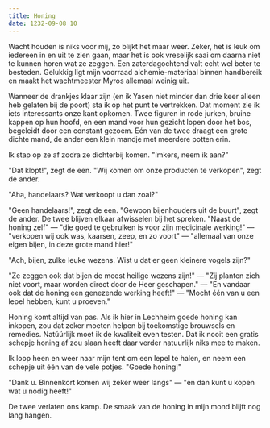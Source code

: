 ```yaml
---
title: Honing
date: 1232-09-08 10
---
```

Wacht houden is niks voor mij, zo blijkt het maar weer. Zeker, het is leuk om iedereen in en uit te zien gaan, maar het is ook vreselijk saai om daarna niet te kunnen horen wat ze zeggen. Een zaterdagochtend valt echt wel beter te besteden. Gelukkig ligt mijn voorraad alchemie-materiaal binnen handbereik en maakt het wachtmeester Myros allemaal weinig uit. 

Wanneer de drankjes klaar zijn (en ik Yasen niet minder dan drie keer alleen heb gelaten bij de poort) sta ik op het punt te vertrekken. Dat moment zie ik iets interessants onze kant opkomen. Twee figuren in rode jurken, bruine kappen op hun hoofd, en een mand voor hun gezicht lopen door het bos, begeleidt door een constant gezoem. Eén van de twee draagt een grote dichte mand, de ander een klein mandje met meerdere potten erin.

Ik stap op ze af zodra ze dichterbij komen. "Imkers, neem ik aan?"

"Dat klopt!", zegt de een. "Wij komen om onze producten te verkopen", zegt de ander.

"Aha, handelaars? Wat verkoopt u dan zoal?"

"Geen handelaars!", zegt de een. "Gewoon bijenhouders uit de buurt", zegt de ander. De twee blijven elkaar afwisselen bij het spreken. "Naast de honing zelf" — "die goed te gebruiken is voor zijn medicinale werking!" — "verkopen wij ook was, kaarsen, zeep, en zo voort" — "allemaal van onze eigen bijen, in deze grote mand hier!"

"Ach, bijen, zulke leuke wezens. Wist u dat er geen kleinere vogels zijn?"

"Ze zeggen ook dat bijen de meest heilige wezens zijn!" — "Zij planten zich niet voort, maar worden direct door de Heer geschapen." — "En vandaar ook dat de honing een genezende werking heeft!" — "Mocht één van u een lepel hebben, kunt u proeven."

Honing komt altijd van pas. Als ik hier in Lechheim goede honing kan inkopen, zou dat zeker moeten helpen bij toekomstige brouwsels en remedies. Natúúrlijk moet ik de kwaliteit even testen. Dat ik nooit een gratis schepje honing af zou slaan heeft daar verder natuurlijk niks mee te maken. 

Ik loop heen en weer naar mijn tent om een lepel te halen, en neem een schepje uit één van de vele potjes. "Goede honing!"

"Dank u. Binnenkort komen wij zeker weer langs" — "en dan kunt u kopen wat u nodig heeft!"

De twee verlaten ons kamp. De smaak van de honing in mijn mond blijft nog lang hangen.




